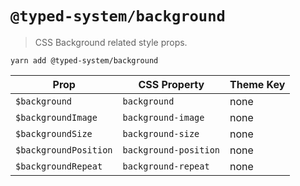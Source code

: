 # `@typed-system/background`

> CSS Background related style props.

`yarn add @typed-system/background`

| Prop                  | CSS Property          | Theme Key |
| --------------------- | --------------------- | --------- |
| `$background`         | `background`          | none      |
| `$backgroundImage`    | `background-image`    | none      |
| `$backgroundSize`     | `background-size`     | none      |
| `$backgroundPosition` | `background-position` | none      |
| `$backgroundRepeat`   | `background-repeat`   | none      |
